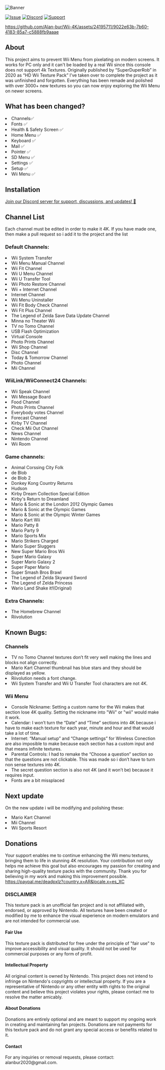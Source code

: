 ![Banner](https://github.com/user-attachments/assets/8d97a02c-f609-457c-aa7b-4ef1a47a042f)

[![Issue](https://github.com/user-attachments/assets/aa76ae3c-1ab0-44ad-af8c-05d1cbca3d1b)](https://github.com/Alan-bur/WM4K/issues/new)
[![Discord](https://github.com/user-attachments/assets/935d7b02-f582-49f9-86d7-a2d762df4743)](https://discord.gg/6sCNcn3FjV)
[![Support](https://github.com/user-attachments/assets/e6b7bd17-c326-4763-9a11-1fbe13e36772)](https://patreon.com/abur?utm_medium=unknown&utm_source=join_link&utm_campaign=creatorshare_creator&utm_content=copyLink)


https://github.com/Alan-bur/Wii-4K/assets/24195711/9022e63b-7b60-4183-85a7-c5888fb9aaae

## About
This project aims to prevent Wii Menu from pixelating on modern screens. It works for PC only and it can't be loaded by a real Wii since this console does not support 4k Textures. Originally published by “SuperDuperRob” in 2020 as “HD Wii Texture Pack” I’ve taken over to complete the project as it was unfinished and forgotten. Everything has been remade and polished with over 3000+ new textures so you can now enjoy exploring the Wii Menu on newer screens.

## What has been changed?
<li>Channels✅</li>
<li>Fonts ✅</li>
<li>Health & Safety Screen ✅</li>
<li>Home Menu ✅</li>
<li>Keyboard ✅</li>
<li>Mail ✅</li>
<li>Pointer ✅</li>
<li>SD Menu ✅</li>
<li>Settings ✅</li>
<li>Setup ✅</li>
<li>Wii Menu ✅</li>


## Installation
[Join our Discord server for support, discussions, and updates! 🚀](https://discord.gg/6sCNcn3FjV)

## Channel List
Each channel must be edited in order to make it 4K. If you have made one, then make a pull request so i add it to the project and the list<br>

### Default Channels:
<li>Wii System Transfer</li>
<li>Wii Menu Manual Channel</li>
<li>Wii Fit Channel</li>
<li>Wii U Menu Channel</li>
<li>Wii U Transfer Tool</li>
<li>Wii Photo Restore Channel</li>
<li>Wii + Internet Channel</li>
<li>Internet Channel</li>
<li>Wii Menu Uninstaller</li>
<li>Wii Fit Body Check Channel</li>
<li>Wii Fit Plus Channel</li>
<li>The Legend of Zelda Save Data Update Channel</li>
<li>Minna no Theater Wii</li>
<li>TV no Tomo Channel</li>
<li>USB Flash Optimization</li>
<li>Virtual Console</li>
<li>Photo Prints Channel</li>
<li>Wii Shop Channel</li>
<li>Disc Channel</li>
<li>Today & Tomorrow Channel</li>
<li>Photo Channel</li>
<li>Mii Channel</li>

### WiiLink/WiiConnect24 Channels:
<li>Wii Speak Channel</li>
<li>Wii Message Board</li>
<li>Food Channel</li>
<li>Photo Prints Channel</li>
<li>Everybody votes Channel</li>
<li>Forecast Channel</li>
<li>Kirby TV Channel</li>
<li>Check Mii Out Channel</li>
<li>News Channel</li>
<li>Nintendo Channel</li>
<li>Wii Room</li>

### Game channels:
<li>Animal Corssing City Folk</li>
<li>de Blob</li>
<li>de Blob 2</li>
<li>Donkey Kong Country Returns</li>
<li>Hudson</li>
<li>Kirby Dream Collection Special Edition</li>
<li>Kirby's Return to Dreamland</li>
<li>Mario & Sonic at the London 2012 Olympic Games</li>
<li>Mario & Sonic at the Olympic Games</li>
<li>Mario & Sonic at the Olympic Winter Games</li>
<li>Mario Kart Wii</li>
<li>Mario Patty 8</li>
<li>Mario Party 9</li>
<li>Mario Sports Mix</li>
<li>Mario Strikers Charged</li>
<li>Mario Super Sluggers</li>
<li>New Super Mario Bros Wii</li>
<li>Super Mario Galaxy</li>
<li>Super Mario Galaxy 2</li>
<li>Super Paper Mario</li>
<li>Super Smash Bros Brawl</li>
<li>The Legend of Zelda Skyward Sword</li>
<li>The Legend of Zelda Princess</li>
<li>Wario Land Shake it!(Original)</li>

### Extra Channels:
<li>The Homebrew Channel</li>
<li>Riivolution</li>

## Known Bugs:

### Channels
<li>TV no Tomo Channel textures don’t fit very well making the lines and blocks not align correctly.</li>
<li>Mario Kart Channel thumbnail has blue stars and they should be displayed as yellow.</li>
<li>Riivolution needs a font change.</li>
<li>Wii System Transfer and Wii U Transfer Tool characters are not 4K.</li>

### Wii Menu
<li> Console Nickname: Setting a custom name for the Wii makes that section lose 4K quality. Setting the nickname into "Wii" or "wii" would make it work. </li>
<li> Calendar: I won’t turn the “Date” and “Time” sections into 4K because i have to make each texture for each year, minute and hour and that would take a lot of time. </li>
<li> Internet: “Manual setup” and “Change settings” for Wireless Conection are also imposible to make because each section has a custom input and that means infinite textures. </li>
<li> Parental Controls: I had to remake the “Choose a question” section so that the questions are not clickable. This was made so i don’t have to turn non sense textures into 4K. </li>
<li> The secret question section is also not 4K (and it won’t be) because it requires input. </li>
<li> Fonts are a bit missplaced </li>

## Next update
On the new update i will be modifying and polishing these:
<li>Mario Kart Channel</li>
<li>Mii Channel</li>
<li>Wii Sports Resort</li>

## Donations
Your support enables me to continue enhancing the Wii menu textures, bringing them to life in stunning 4K resolution. Your contribution not only helps me achieve this goal but also encourages my passion for creating and sharing high-quality texture packs with the community. Thank you for believing in my work and making this improvement possible. <br>
https://paypal.me/deadpxlz?country.x=AR&locale.x=es_XC

<h3>DISCLAIMER</h3>
This texture pack is an unofficial fan project and is not affiliated with, endorsed, or approved by Nintendo. All textures have been created or modified by me to enhance the visual experience on modern emulators and are not intended for commercial use.

<h4>Fair Use</h4>
This texture pack is distributed for free under the principle of "fair use" to improve accessibility and visual quality. It should not be used for commercial purposes or any form of profit.

<h4>Intellectual Property</h4>
All original content is owned by Nintendo. This project does not intend to infringe on Nintendo's copyrights or intellectual property. If you are a representative of Nintendo or any other entity with rights to the original content and believe this project violates your rights, please contact me to resolve the matter amicably.

<h4>About Donations</h4>
Donations are entirely optional and are meant to support my ongoing work in creating and maintaining fan projects. Donations are not payments for this texture pack and do not grant any special access or benefits related to it.

<h4>Contact</h4>
For any inquiries or removal requests, please contact: alanbur2020@gmail.com.


